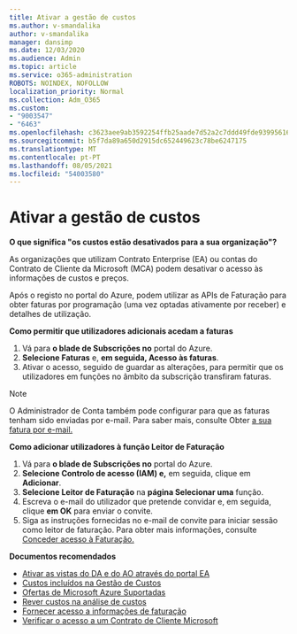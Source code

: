 ```yaml
---
title: Ativar a gestão de custos
ms.author: v-smandalika
author: v-smandalika
manager: dansimp
ms.date: 12/03/2020
ms.audience: Admin
ms.topic: article
ms.service: o365-administration
ROBOTS: NOINDEX, NOFOLLOW
localization_priority: Normal
ms.collection: Adm_O365
ms.custom:
- "9003547"
- "6463"
ms.openlocfilehash: c3623aee9ab3592254ffb25aade7d52a2c7ddd49fde939956162cd4008d5ba19
ms.sourcegitcommit: b5f7da89a650d2915dc652449623c78be6247175
ms.translationtype: MT
ms.contentlocale: pt-PT
ms.lasthandoff: 08/05/2021
ms.locfileid: "54003580"
---
```

# <a name="enable-cost-management"></a>Ativar a gestão de custos

**O que significa "os custos estão desativados para a sua organização"?**

As organizações que utilizam Contrato Enterprise (EA) ou contas do Contrato de Cliente da Microsoft (MCA) podem desativar o acesso às informações de custos e preços.

Após o registo no portal do Azure, podem utilizar as APIs de Faturação para obter faturas por programação (uma vez optadas ativamente por receber) e detalhes de utilização.

**Como permitir que utilizadores adicionais acedam a faturas**

1. Vá para **o blade de Subscrições no** portal do Azure.
2. **Selecione Faturas** e, **em seguida, Acesso às faturas**.
3. Ativar o acesso, seguido de guardar as alterações, para permitir que os utilizadores em funções no âmbito da subscrição transfiram faturas.

> [!NOTE]
> O Administrador de Conta também pode configurar para que as faturas tenham sido enviadas por e-mail. Para saber mais, consulte Obter [a sua fatura por e-mail.](https://docs.microsoft.com/azure/cost-management-billing/manage/download-azure-invoice-daily-usage-date?)

**Como adicionar utilizadores à função Leitor de Faturação**

1. Vá para **o blade de Subscrições no** portal do Azure.
2. **Selecione Controlo de acesso (IAM) e,** em seguida, clique em **Adicionar**.
3. **Selecione Leitor de Faturação** na **página Selecionar uma** função.
4. Escreva o e-mail do utilizador que pretende convidar e, em seguida, clique **em OK** para enviar o convite.
5. Siga as instruções fornecidas no e-mail de convite para iniciar sessão como leitor de faturação. Para obter mais informações, consulte [Conceder acesso à Faturação.](https://docs.microsoft.com/azure/cost-management-billing/manage/manage-billing-access?WT.mc_id=Portal-Microsoft_Azure_Support#opt-in)

**Documentos recomendados**

- [Ativar as vistas do DA e do AO através do portal EA](https://docs.microsoft.com/azure/cost-management-billing/costs/assign-access-acm-data?WT.mc_id=Portal-Microsoft_Azure_Support#enable-access-to-costs-in-the-ea-portal)
- [Custos incluídos na Gestão de Custos](https://docs.microsoft.com/azure/cost-management-billing/costs/understand-cost-mgt-data?WT.mc_id=Portal-Microsoft_Azure_Support#costs-included-in-cost-management)
- [Ofertas de Microsoft Azure Suportadas](https://docs.microsoft.com/azure/cost-management-billing/costs/understand-cost-mgt-data?WT.mc_id=Portal-Microsoft_Azure_Support#supported-microsoft-azure-offers)
- [Rever custos na análise de custos](https://docs.microsoft.com/azure/cost-management-billing/costs/quick-acm-cost-analysis?WT.mc_id=Portal-Microsoft_Azure_Support&tabs=azure-portal#review-costs-in-cost-analysis)
- [Fornecer acesso a informações de faturação](https://docs.microsoft.com/azure/cost-management-billing/manage/manage-billing-access?WT.mc_id=Portal-Microsoft_Azure_Support)
- [Verificar o acesso a um Contrato de Cliente Microsoft](https://docs.microsoft.com/azure/cost-management-billing/manage/download-azure-invoice-daily-usage-date?WT.mc_id=Portal-Microsoft_Azure_Support#check-access-to-a-microsoft-customer-agreement)






